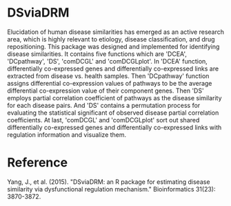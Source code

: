 # DSviaDRM
Elucidation of human disease similarities has emerged as an active research area, which is highly relevant to etiology, disease classification, 
and drug repositioning. This package was designed and implemented for identifying disease similarities. It contains five functions which are 
'DCEA', 'DCpathway', 'DS', 'comDCGL' and 'comDCGLplot'. In 'DCEA' function, differentially co-expressed genes and differentially co-expressed 
links are extracted from disease vs. health samples. Then 'DCpathway' function assigns differential co-expression values of pathways to be the 
average differential co-expression value of their component genes. Then 'DS' employs partial correlation coefficient of pathways as the disease 
similarity for each disease pairs. And 'DS' contains a permutation process for evaluating the statistical significant of observed disease 
partial correlation coefficients. At last, 'comDCGL' and 'comDCGLplot' sort out shared differentially co-expressed genes and differentially 
co-expressed links with regulation information and visualize them. 

# Reference
Yang, J., et al. (2015). "DSviaDRM: an R package for estimating disease similarity via dysfunctional regulation mechanism." Bioinformatics 31(23): 3870-3872.

